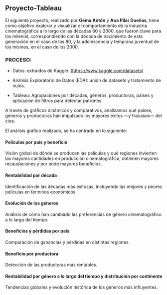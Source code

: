 ## Proyecto-Tableau
El siguiente proyecto, realizado por **Gema Antón** y **Ana Pilar Dueñas**, tiene como objetivo explorar y visualizar el comportamiento de la industria cinematográfica a lo largo de las décadas 80 y 2000, que fueron clave para los milenial, correspondiendo con la década de nacimiento de esta generación en el caso de los 80, y la adolescencia y temprana juventud de los mismos, en el caso de los 2000. 


### PROCESO: 

- Datos: extraídos de Kaggle. (https://www.kaggle.com/datasets)

- Análisis Exploratorio de Datos (EDA): unión de datasets y tratamiento de nulos.

- Tableau: Agrupaciones por décadas, géneros, productoras, países y aplicación de filtros para detectar patrones.


A través de gráficos dinámicos y comparativos, analizamos qué países, géneros y productoras han impulsado los mayores éxitos —y fracasos— del cine.

El análisis gráfico realizado, se ha centrado en lo siguiente:

#### Películas por país y beneficio

Visión global de dónde se producen las películas y qué regiones invierten las mayores cantidades en producción cinematográfica, obtienen mayores recaudaciones y por ende mayores beneficios. 
    
#### Rentabilidad por década

Identificación de las décadas más exitosas, incluyendo las mejores y peores películas en términos económicos.

#### Evolución de los géneros

Análisis de cómo han cambiado las preferencias de género cinematográfico a lo largo del tiempo.


#### Beneficios y pérdidas por país
    
Comparación de ganancias y pérdidas en distintas regiones.


#### Beneficio por productora

Detección de las productoras más rentables.


#### Rentabilidad por género a lo largo del tiempo y distribución por continente 

Tendencias globales y evolución histórica de los géneros más influyentes.
